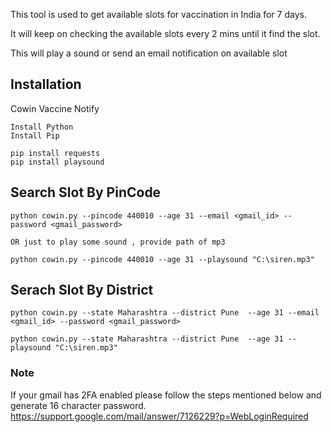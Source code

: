 This tool is used to get available slots for vaccination in India for 7 days. 

It will keep on checking the available slots every 2 mins until it find the slot.

This will play a sound or send an email notification on available slot


## Installation
Cowin Vaccine Notify
```
Install Python
Install Pip
```
```
pip install requests
pip install playsound
```

## Search Slot By PinCode
```
python cowin.py --pincode 440010 --age 31 --email <gmail_id> --password <gmail_password>

OR just to play some sound , provide path of mp3

python cowin.py --pincode 440010 --age 31 --playsound "C:\siren.mp3" 
```

## Serach Slot By District
```
python cowin.py --state Maharashtra --district Pune  --age 31 --email <gmail_id> --password <gmail_password>

python cowin.py --state Maharashtra --district Pune  --age 31 --playsound "C:\siren.mp3"
```

### Note
If your gmail has 2FA enabled please follow the steps mentioned below and generate 16 character password.
https://support.google.com/mail/answer/7126229?p=WebLoginRequired
